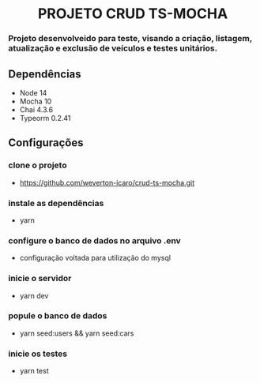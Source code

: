 <h1 align="center"> PROJETO CRUD TS-MOCHA </h1>

<h3> Projeto desenvolveido para teste, visando a criação, listagem, atualização e exclusão de veículos e testes unitários. </h3>

<h2>Dependências</h2>

- Node 14
- Mocha 10
- Chai 4.3.6
- Typeorm 0.2.41

<h2>Configurações</h2>

### clone o projeto

- https://github.com/weverton-icaro/crud-ts-mocha.git

### instale as dependências

- yarn

### configure o banco de dados no arquivo .env

- configuração voltada para utilização do mysql

### inicie o servidor

- yarn dev

### popule o banco de dados

- yarn seed:users && yarn seed:cars

### inicie os testes

- yarn test
